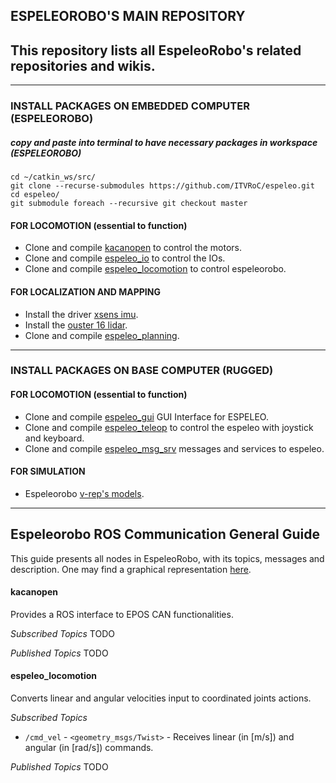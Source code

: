 ## ESPELEOROBO'S MAIN REPOSITORY
This repository lists all EspeleoRobo's related repositories and wikis. 
-----------------------------------------------------------------------

-----------------------------------------------------------------------
### INSTALL PACKAGES ON EMBEDDED COMPUTER (ESPELEOROBO)

##### copy and paste into terminal to have necessary packages in workspace (ESPELEOROBO)
```
cd ~/catkin_ws/src/
git clone --recurse-submodules https://github.com/ITVRoC/espeleo.git
cd espeleo/
git submodule foreach --recursive git checkout master
```

#### FOR LOCOMOTION (essential to function)
* Clone and compile [kacanopen](https://github.com/ITVRoC/kacanopen.git) to control the motors.
* Clone and compile [espeleo_io](https://github.com/ITVRoC/espeleo_io) to control the IOs.
* Clone and compile [espeleo_locomotion](https://github.com/ITVRoC/espeleo_locomotion) to control espeleorobo.
 
#### FOR LOCALIZATION AND MAPPING
* Install the driver [xsens imu](https://github.com/ITVRoC/general-wiki/wiki/Rodar-IMU-XSens-no-ROS).
* Install the [ouster 16 lidar](https://github.com/ITVRoC/general-wiki/wiki/Rodar-o-LiDAR-OUSTER-16-no-ROS).
* Clone and compile [espeleo_planning](https://github.com/ITVRoC/espeleo_planning).

-----------------------------------------------------------------------
### INSTALL PACKAGES ON BASE COMPUTER (RUGGED)

#### FOR LOCOMOTION (essential to function)
* Clone and compile [espeleo_gui](https://github.com/ITVRoC/espeleo_gui) GUI Interface for ESPELEO.
* Clone and compile [espeleo_teleop](https://github.com/ITVRoC/espeleo_teleop)  to control the espeleo with joystick and keyboard.
* Clone and compile [espeleo_msg_srv](https://github.com/ITVRoC/espeleo_msg_srv.git) messages and services to espeleo.

#### FOR SIMULATION
* Espeleorobo [v-rep's models](https://github.com/ITVRoC/espeleo_vrep_simulation).
 
 
-----------------------------------------------------------------------
## Espeleorobo ROS Communication General Guide
 
This guide presents all nodes in EspeleoRobo, with its topics, messages and description.
One may find a graphical representation [here](https://docs.google.com/presentation/d/1Lrz-dAwWeXqzpGeWaSDRkczdpwMNBig6JlObKeRsX5Q/edit#slide=id.p).
 
#### kacanopen
Provides a ROS interface to EPOS CAN functionalities.
 
 *Subscribed Topics*
  TODO
  
 *Published Topics*
  TODO
  
#### espeleo_locomotion
Converts linear and angular velocities input to coordinated joints actions.
 
*Subscribed Topics*
 * `/cmd_vel` - `<geometry_msgs/Twist>` - Receives linear (in \[m/s\]) and angular (in \[rad/s\]) commands.
  
*Published Topics*
 TODO
